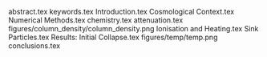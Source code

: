 abstract.tex
keywords.tex
Introduction.tex
Cosmological Context.tex
Numerical Methods.tex
chemistry.tex
attenuation.tex
figures/column_density/column_density.png
Ionisation and Heating.tex
Sink Particles.tex
Results: Initial Collapse.tex
figures/temp/temp.png
conclusions.tex